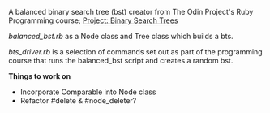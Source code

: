 A balanced binary search tree (bst) creator from The Odin Project's Ruby Programming course; [Project: Binary Search Trees](https://www.theodinproject.com/courses/ruby-programming/lessons/binary-search-trees)

*balanced_bst.rb* as a Node class and Tree class which builds a bts.

*bts_driver.rb* is a selection of commands set out as part of the programming course that runs the balanced_bst script and creates a random bst.

**Things to work on**
* Incorporate Comparable into Node class
* Refactor #delete & #node_deleter?
